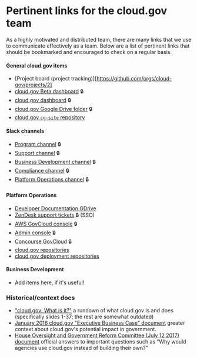 # Pertinent links for the cloud.gov team

As a highly motivated and distributed team, there are many links that we use to
communicate effectively as a team. Below are a list of pertinent links that
should be bookmarked and encouraged to check on a regular basis.

#### General cloud.gov items

- [Project board (project tracking)][https://github.com/orgs/cloud-gov/projects/2]
- [cloud.gov Beta dashboard](https://dashboard-beta.fr.cloud.gov/) :lock:
- [cloud.gov dashboard](https://dashboard.fr.cloud.gov/) :lock:
- [cloud.gov Google Drive folder][cg-drive-folder] :lock:
- [cloud.gov `cg-site` repository](https://github.com/cloud-gov/cg-site/)

#### Slack channels
- [Program channel][slack-program] :lock:
- [Support channel][slack-support] :lock:
- [Business Development channel][slack-business] :lock:
- [Compliance channel][slack-compliance] :lock:
- [Platform Operations channel][slack-platform] :lock:

#### Platform Operations

- [Developer Documentation GDrive](https://drive.google.com/drive/folders/1-JuCl9WmxjOMPNCUI49srHHuEtkA4BoE)
- [ZenDesk support tickets](https://cloud-gov.zendesk.com/agent/dashboard) :lock: (SSO)
- [AWS GovCloud console][aws-fr-console] :lock:
- [Admin console](https://admin.fr.cloud.gov/) :lock:
- [Concourse GovCloud](https://ci.fr.cloud.gov/) :lock:
- [cloud.gov repositories][github-cloud-gov-cg]
- [cloud.gov deployment repositories][github-cloud-gov-cg-deploy]

#### Business Development

- Add items here, if it's useful!

[slack-business]: https://gsa-tts.slack.com/messages/cg-business
[slack-compliance]: https://gsa-tts.slack.com/messages/cg-compliance
[slack-platform]: https://gsa-tts.slack.com/messages/cg-platform
[slack-program]: https://gsa-tts.slack.com/messages/cg-program
[slack-support]: https://gsa-tts.slack.com/messages/cg-support

[aws-fr-console]: https://signin.amazonaws-us-gov.com/?region=us-gov-west-1

[cg-dashboard]: https://dashboard.fr.cloud.gov/
[cg-drive-folder]: https://drive.google.com/drive/folders/0Bx6EvBXVDWwheUtVckVnOE1pRzA

[github-cloud-gov-cg]: https://github.com/search?utf8=✓&q=org%3Acloud-gov+cg-&type=Repositories&ref=searchresults
[github-cloud-gov-cg-deploy]: https://github.com/search?utf8=✓&q=org%3Acloud-gov+cg-deploy-&type=Repositories&ref=searchresults

### Historical/context docs

- ["cloud.gov: What is it?"](https://docs.google.com/presentation/d/1nCcti3dXG9TVGW3OqaWtnf96oXX8U8SBTM_WePFO_dg/edit#slide=id.p) a rundown of what cloud.gov is and does (specifically slides 1-37; the rest are somewhat outdated)
- [January 2016 cloud.gov "Executive Business Case" document](https://docs.google.com/document/d/138OcG0Lt6gr9J0wM0TzzPNyTROmYAwfLIDujtweiwGw/edit#) greater context about cloud.gov's potential impact in government.
- [House Oversight and Government Reform Committee (July 12 2017) document](https://docs.google.com/document/d/1kDJdaPw7DSBPSa-XH-YsQpJVOmRKSK8sAghNhPFpegE/edit) official answers to important questions such as "Why would agencies use cloud.gov instead of building their own?"
